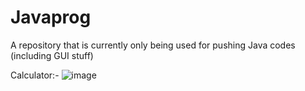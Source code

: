 # Javaprog
A repository that is currently only being used for pushing Java codes (including GUI stuff)

Calculator:-
![image](https://github.com/user-attachments/assets/b2ce6d36-9d69-48e7-baa1-d9e9d3a2e1a5)
